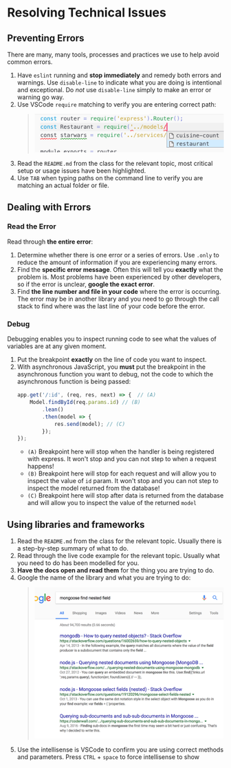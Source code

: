 Resolving Technical Issues
===

## Preventing Errors

There are many, many tools, processes and practices we use to help avoid common
errors.

1. Have `eslint` running and **stop immediately** and remedy both 
errors and warnings. Use `disable-line` to indicate what you are doing is
intentional and exceptional. Do *not* use `disable-line` simply to make an
error or warning go way.
1. Use VSCode `require` matching to verify you are entering correct path:
    > ![Yes, this is the correct path!](use-vscode.png)
1. Read the `README.md` from the class for the relevant topic, most critical
setup or usage issues have been highlighted.
1. Use `TAB` when typing paths on the command line to verify you are matching
an actual folder or file.

## Dealing with Errors

### Read the Error

Read through **the entire error**:
1. Determine whether there is one error or a series of errors. Use `.only` to reduce the amount of information if you are experiencing many errors.
1. Find the **specific error message**. Often this will tell you __exactly__ what the problem is. Most problems have been experienced by other developers, so if the error is unclear, **google the exact error**.
1. Find **the line number and file in your code** where the error is occurring. The error may be in another library and you need to go through the call stack to 
find where was the last line of your code before the error.

### Debug

Debugging enables you to inspect running code to see what the values of variables are at any given moment.
1. Put the breakpoint **exactly** on the line of code you want to inspect.
1. With asynchronous JavaScript, you **must** put the breakpoint in the asynchronous function you want to debug, not the code to which the asynchronous function is being passed:
    ```js
    app.get('/:id', (req, res, next) => {  // (A)
        Model.findById(req.params.id) // (B)
            .lean()
            .then(model => {
                res.send(model); // (C)
            });
    });
    ```
    * `(A)` Breakpoint here will stop when the handler is being registered with
    express. It won't stop and you can not step to when a request happens!
    * `(B)` Breakpoint here will stop for each request and will allow you to inspect
    the value of `id` param. It won't stop and you can not step to inspect the 
    model returned from the database!
    * `(C)` Breakpoint here will stop after data is returned from the database and will allow you to inspect the value of the returned `model` 

## Using libraries and frameworks

1. Read the `README.md` from the class for the relevant topic. Usually there is a step-by-step summary of what to do.
1. Read through the live code example for the relevant topic. Usually what you need
to do has been modelled for you.
1. **Have the docs open and read them** for the thing you are trying to do.
1. Google the name of the library and what you are trying to do:
    > ![google-what-you-want-to-do](./using-libraries.png)
1. Use the intellisense is VSCode to confirm you are using correct methods and
parameters. Press `CTRL` + `space` to force intellisense to show